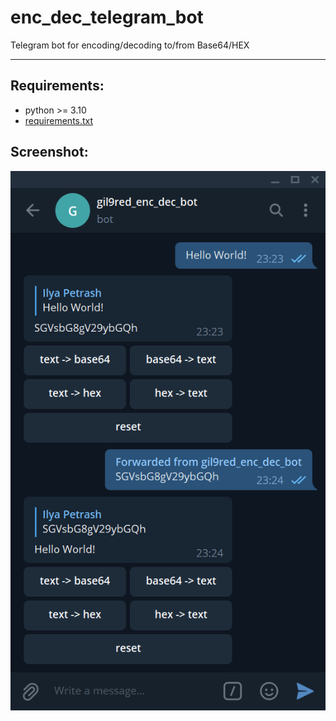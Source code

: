 # enc_dec_telegram_bot
Telegram bot for encoding/decoding to/from Base64/HEX

---

## Requirements:

* python >= 3.10
* [requirements.txt](requirements.txt)

## Screenshot:

![screenshot.png](screenshot.png)
